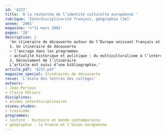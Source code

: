 ```yaml
---
id: '4237'
title: 'À la recherche de l’identité culturelle européenne '
rubrique: 'Interdisciplinarité français, géographie [3e]'
annee: '2001'
magazine: 'n°11 mars 2002'
pages: '28'
description: |-
  'Un itinéraire de découverte autour de l’Europe unissant français et histoire-géographie
  1. Un itinéraire de découverte
  – l’ancrage dans les programmes
  – actualité historique et politique : du multiculturalisme à l’interculturalité
  2. Déroulement de l’itinéraire
  L’article est suivi d’une bibliographie.'
article_pdf: '4237.pdf'
magazine_special: Itinéraires de découverte
revue: 'L’école des lettres des collèges'
auteurs:
- Jean Perlein
- Claire Féliers
disciplines:
- études interdisciplinaires
niveau_etudes:
- troisième
programmes:
- lecture - histoire et monde contemporains
- géographie - la France et l’Union européenne
---
```

